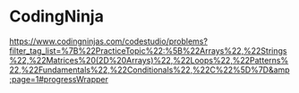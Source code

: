 # CodingNinja
https://www.codingninjas.com/codestudio/problems?filter_tag_list=%7B%22PracticeTopic%22:%5B%22Arrays%22,%22Strings%22,%22Matrices%20(2D%20Arrays)%22,%22Loops%22,%22Patterns%22,%22Fundamentals%22,%22Conditionals%22,%22C%22%5D%7D&amp;page=1#progressWrapper
